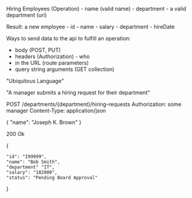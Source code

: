 Hiring Employees (Operation)
    - name (valid name)
    - department - a valid department (uri)


Result: a new employee
    - id
    - name
    - salary
    - department
    - hireDate


Ways to send data to the api to fulfill an operation:

- body (POST, PUT)
- headers (Authorization) - who
- in the URL (route parameters)
- query string arguments (GET collection)


"Ubiquitous Language"

"A manager submits a hiring request for their department"

POST /departments/{department}/hiring-requests
Authorization: some manager
Content-Type: application/json

{
    "name": "Joseph K. Brown"
}


200 Ok


  {
 
    "id": "I99999",
    "name": "Bob Smith",
    "department" "IT",
    "salary": "182000",
    "status": "Pending Board Approval"
}  
